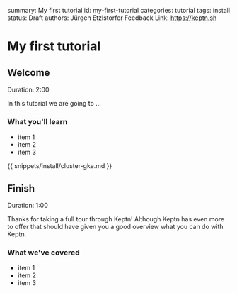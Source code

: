 summary: My first tutorial
id: my-first-tutorial
categories: tutorial
tags: install
status: Draft 
authors: Jürgen Etzlstorfer
Feedback Link: https://keptn.sh


# My first tutorial

## Welcome
Duration: 2:00

In this tutorial we are going to ...

### What you'll learn

- item 1
- item 2
- item 3

<!-- include snippets here -->
{{ snippets/install/cluster-gke.md }}


## Finish
Duration: 1:00

Thanks for taking a full tour through Keptn!
Although Keptn has even more to offer that should have given you a good overview what you can do with Keptn.

### What we've covered

- item 1
- item 2
- item 3

